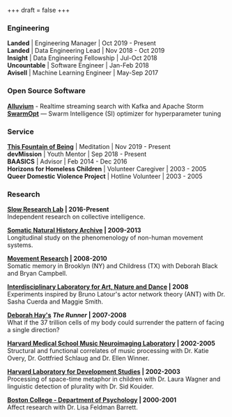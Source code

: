 +++
draft = false
+++
### Engineering

**Landed** | Engineering Manager | Oct 2019 - Present</br>
**Landed** | Data Engineering Lead | Nov 2018 - Oct 2019</br>
**Insight** | Data Engineering Fellowship | Jul-Oct 2018</br>
**Uncountable** | Software Engineer | Jan-Feb 2018</br>
**Avisell** | Machine Learning Engineer | May-Sep 2017</br> 

### Open Source Software

**[Alluvium](https://github.com/SioKCronin/alluvium)** - Realtime streaming search with Kafka and Apache Storm</br>
**[SwarmOpt](https://github.com/SioKCronin/SwarmOpt)** — Swarm Intelligence (SI) optimizer for hyperparameter tuning</br>

### Service

**[This Fountain of Being](https://podcasts.apple.com/us/podcast/this-fountain-of-being/id1485854868)** | Meditation | Nov 2019 - Present</br>
**devMission** | Youth Mentor | Sep 2018 - Present</br>
**BAASICS** | Advisor | Feb 2014 - Dec 2016</br>
**Horizons for Homeless Children** | Volunteer Caregiver | 2003 - 2005</br>
**Queer Domestic Violence Project** | Hotline Volunteer  | 2003 - 2005</br>

### Research

**[Slow Research Lab](https://www.slowlab.net/) | 2016-Present**</br> 
Independent research on collective intelligence.

**[Somatic Natural History Archive](https://www.youtube.com/user/dancingecologist/videos) | 2009-2013**</br>
Longitudinal study on the phenomenology of non-human movement systems.

**[Movement Research](https://movementresearch.org/) | 2008-2010**</br>
Somatic memory in Brooklyn (NY) and Childress (TX) with Deborah Black
and Bryan Campbell.

**[Interdisciplinary Laboratory for Art, Nature and Dance](http://www.ilandart.org/ilab/) | 2008**</br>
Experiments inspired by Bruno Latour's actor network theory (ANT) with
Dr. Sasha Cuerda and Maggie Smith.

**[Deborah Hay's](https://www.youtube.com/watch?v=j5SYVDPpxUI) _The Runner_ | 2007-2008**</br>
What if the 37 trillion cells of my body could surrender the pattern of
facing a single direction?

**[Harvard Medical School Music Neuroimaging Laboratory](https://www.musicianbrain.com/#index) | 2002-2005**</br>
Structural and functional correlates of music processing with Dr. Katie
Overy, Dr. Gottfried Schlaug and Dr. Ellen Winner.

**[Harvard Laboratory for Development Studies](https://www.harvardlds.org/) | 2002-2003**</br>
Processing of space-time metaphor in children with Dr. Laura Wagner and
linguistic detection of plurality with Dr. Sid Kouider.

**[Boston College - Department of Psychology](https://lisafeldmanbarrett.com/) | 2000-2001**</br>
Affect research with Dr. Lisa Feldman Barrett.
